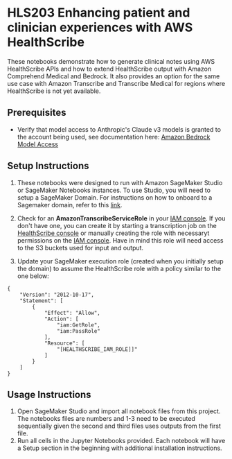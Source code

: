# HLS203 Enhancing patient and clinician experiences with AWS HealthScribe

These notebooks demonstrate how to generate clinical notes using AWS HealthScribe APIs and how to extend HealthScribe output with Amazon Comprehend Medical and Bedrock. It also provides an option for the same use case with Amazon Transcribe and Transcribe Medical for regions where HealthScribe is not yet available.

## Prerequisites
- Verify that model access to Anthropic's Claude v3 models is granted to the account being used, see documentation here: [Amazon Bedrock Model Access](https://docs.aws.amazon.com/bedrock/latest/userguide/model-access.html)

## Setup Instructions
1. These notebooks were designed to run with Amazon SageMaker Studio or SageMaker Notebooks instances. To use Studio, you will need to setup a SageMaker Domain. For instructions on how to onboard to a Sagemaker domain, refer to this [link](https://docs.aws.amazon.com/sagemaker/latest/dg/gs-studio-onboard.html).

2. Check for an **AmazonTranscribeServiceRole** in your [IAM console](https://us-east-1.console.aws.amazon.com/iam/home?region=us-east-1#/roles). If you don't have one, you can create it by starting a transcription job on the [HealthScribe console](https://us-east-1.console.aws.amazon.com/transcribe/home?region=us-east-1#createJobHealthScribe) or manually creating the role with necessaryt permissions on the [IAM console](https://us-east-1.console.aws.amazon.com/iam/home?region=us-east-1#/roles/create). Have in mind this role will need access to the S3 buckets used for input and output.

3. Update your SageMaker execution role (created when you initially setup the domain) to assume the HealthScribe role with a policy similar to the one below:

```
{
    "Version": "2012-10-17",
    "Statement": [
        {
            "Effect": "Allow",
            "Action": [
                "iam:GetRole",
                "iam:PassRole"
            ],
            "Resource": [
                "[HEALTHSCRIBE_IAM_ROLE]]"
            ]
        }
    ]
}
```

## Usage Instructions
1. Open SageMaker Studio and import all notebook files from this project. The notebooks files are numbers and 1-3 need to be executed sequentially given the second and third files uses outputs from the first file.
2. Run all cells in the Jupyter Notebooks provided. Each notebook will have a Setup section in the beginning with additional installation instructions.